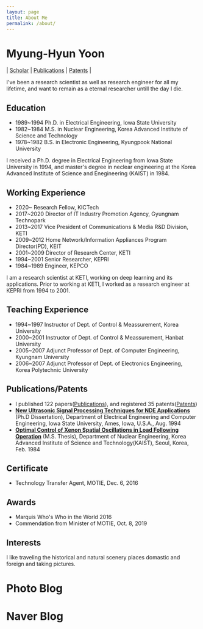 ```yaml
---
layout: page
title: About Me
permalink: /about/
---
```


# Myung-Hyun Yoon
| [Scholar][1] 
| [Publications][2] 
| [Patents][3] |

I've been a research scientist as well as research engineer for all my lifetime, and want to remain as a eternal researcher untill the day I die.

## Education
* 1989~1994 Ph.D. in Electrical Engineering, Iowa State University 
* 1982~1984 M.S. in Nuclear Engineering, Korea Advanced Institute of Science and Technology
* 1978~1982 B.S. in Electronic Engineering, Kyungpook National University

I received a Ph.D. degree in Electrical Engineering from Iowa State University in 1994, and master's degree in neclear engineering 
at the Korea Advanced Institute of Science and Enegineering (KAIST) in 1984.

## Working Experience
* 2020~     Research Fellow, KICTech
* 2017~2020 Director of IT Industry Promotion Agency, Gyungnam Technopark
* 2013~2017 Vice President of Communications & Media R&D Division, KETI
* 2009~2012 Home Network/Information Appliances Program Director(PD), KEIT
* 2001~2009 Director of Research Center, KETI
* 1994~2001 Senior Researcher, KEPRI
* 1984~1989 Engineer, KEPCO

I am a research scientist at KETI, working on deep learning and its applications. 
Prior to working at KETI, I worked as a research engineer at KEPRI from 1994 to 2001.

## Teaching Experience
* 1994~1997 Instructor of Dept. of Control & Meassurement, Korea University
* 2000~2001 Instructor of Dept. of Control & Meassurement, Hanbat University
* 2005~2007 Adjunct Professor of Dept. of Computer Engineering, Kyungnam University
* 2006~2007 Adjunct Professor of Dept. of Electronics Engineering, Korea Polytechnic University

## Publications/Patents
* I published 122 papers([Publications][2]), and registered 35 patents([Patents][3])
* [<b>New Ultrasonic Signal Processing Techniques for NDE Applications</b>][phd] (Ph.D Dissertation), 
Department of Electrical Engineering and Computer Engineering, Iowa State University, Ames, Iowa, U.S.A., Aug. 1994
* [<b>Optimal Control of Xenon Spatial Oscillations in Load Following Operation</b>][ms] (M.S. Thesis), 
Department of Nuclear Engineering, Korea Advanced Institute of Science and Technology(KAIST), Seoul, Korea, Feb. 1984

## Certificate
* Technology Transfer Agent, MOTIE, Dec. 6, 2016

## Awards
* Marquis Who's Who in the World 2016
* Commendation from Minister of MOTIE, Oct. 8, 2019

## Interests
I like traveling the historical and natural scenery places domastic and foreign and taking pictures. 
# Photo Blog
# Naver Blog

[1]: https://scholar.google.com/citations?user=DK7SHI8AAAAJ&hl=ko
[2]: /publications/
[3]: /patents/
[phd]: https://lib.dr.iastate.edu/rtd/10527/
[ms]: https://library.kaist.ac.kr/search/ctlgSearch/thesis/view.do?bibctrlno=64339&se=t0&ty=B&_csrf=34505a49-911c-47d0-a0f0-c9e3a957ab5e

